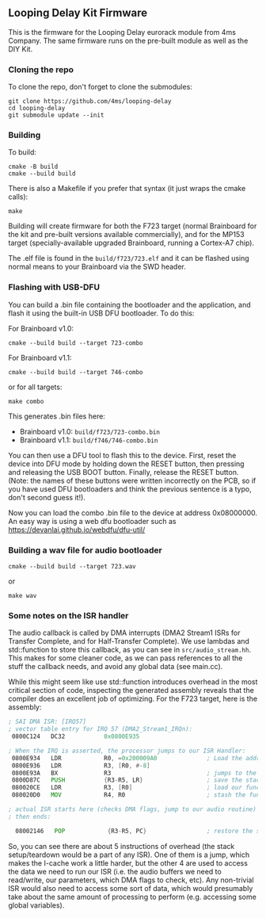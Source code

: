 ## Looping Delay Kit Firmware ##

This is the firmware for the Looping Delay eurorack module from 4ms Company.
The same firmware runs on the pre-built module as well as the DIY Kit.

### Cloning the repo

To clone the repo, don't forget to clone the submodules:

```
git clone https://github.com/4ms/looping-delay
cd looping-delay
git submodule update --init
```

### Building

To build:

```
cmake -B build
cmake --build build
```

There is also a Makefile if you prefer that syntax (it just wraps the cmake calls):

```
make
```

Building will create firmware for both the F723 target (normal Brainboard for the kit and pre-built versions available commercially), and for the MP153 target (specially-available upgraded Brainboard, running a Cortex-A7 chip).

The .elf file is found in the `build/f723/723.elf` and it can be flashed using normal means to your Brainboard via the SWD header.

### Flashing with USB-DFU

You can build a .bin file containing the bootloader and the application, and
flash it using the built-in USB DFU bootloader. To do this:

For Brainboard v1.0:

```
cmake --build build --target 723-combo
```

For Brainboard v1.1:

```
cmake --build build --target 746-combo
```


or for all targets:

```
make combo
```

This generates .bin files here:
 - Brainboard v1.0: `build/f723/723-combo.bin` 
 - Brainboard v1.1: `build/f746/746-combo.bin`

You can then use a DFU tool to flash this to the device. 
First, reset the device into DFU mode by holding down the RESET button, then
pressing and releasing the USB BOOT button. Finally, release the RESET button.
(Note: the names of these buttons were written incorrectly on the PCB, so if
you have used DFU bootloaders and think the previous sentence is a typo, don't
second guess it!).

Now you can load the combo .bin file to the device at address 0x08000000. An
easy way is using a web dfu bootloader such as
https://devanlai.github.io/webdfu/dfu-util/


### Building a wav file for audio bootloader

```
cmake --build build --target 723.wav
```

or 

```
make wav
```


### Some notes on the ISR handler

The audio callback is called by DMA interrupts (DMA2 Stream1 ISRs for Transfer Complete, and for Half-Transfer Complete).
We use lambdas and std::function to store this callback, as you can see in `src/audio_stream.hh`. This makes for some
cleaner code, as we can pass references to all the stuff the callback needs, and avoid any global data (see main.cc).

While this might seem like use std::function introduces overhead in the most critical section
of code, inspecting the generated assembly reveals that the compiler does an
excellent job of optimizing. For the F723 target, here is the assembly:


```asm
; SAI DMA ISR: [IRQ57]
; vector table entry for IRQ 57 (DMA2_Stream1_IRQn):
 0800C124   DC32           0x0800E935

; When the IRQ is asserted, the processor jumps to our ISR Handler:
 0800E934   LDR            R0, =0x200009A0              ; Load the address of our function object 
 0800E936   LDR            R3, [R0, #-8]
 0800E93A   BX             R3							; jumps to the function object at 0x0800D87C
 0800D87C   PUSH           {R3-R5, LR}                  ; save the stack (ISRs normally have to do this)
 080020CE   LDR            R3, [R0]                     ; load our function object to R3 (this contains the state and context we use in the ISR)
 080020D0   MOV            R4, R0                       ; stash the function object address for later use

; actual ISR starts here (checks DMA flags, jump to our audio routine)
; then ends:

  08002146   POP            {R3-R5, PC}                 ; restore the stack and return to normal execution
 ```

 So, you can see there are about 5 instructions of overhead (the stack setup/teardown would be a part of any ISR). 
 One of them is a jump, which makes the I-cache work a little harder, but the other 4 are used to access the data
 we need to run our ISR (i.e. the audio buffers we need to read/write, our parameters, which DMA flags to check, etc).
 Any non-trivial ISR would also need to access some sort of data, which would presumably take about the same amount
 of processing to perform (e.g. accessing some global variables).


